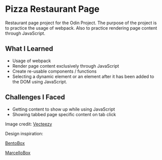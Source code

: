 # Pizza Restaurant Page
Restaurant page project for the Odin Project. The purpose of the project is to practice the usage of webpack. Also to practice rendering page content through JavaScript. 

## What I Learned
- Usage of webpack
- Render page content exclusively through JavaScript
- Create re-usable components / functions
- Selecting a dynamic element or an element after it has been added to the DOM using JavaScript.

## Challenges I Faced
- Getting content to show up while using JavaScript
- Showing tabbed page specific content on tab click

Image credit: [Vecteezy](vecteezy.com)

Design inspiration:

[BentoBox](https://www.getbento.com/products/restaurant-websites/?utm_campaign=16227655175&utm_source=google&utm_medium=cpc&utm_content=602652936392&utm_term=restaurant%20website%20templates&adgroupid=137108814443&gclid=EAIaIQobChMI1aiTpZyC_wIVoQezAB2UvQIdEAAYASAAEgIHIPD_BwE)

[MarcelloBox](https://preview.themeforest.net/item/marcello-pizza-restaurant-theme/full_screen_preview/38871782?_ga=2.64170413.368702229.1684528142-1585072354.1684528142)
